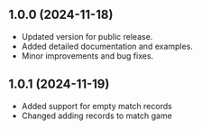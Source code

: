 ## 1.0.0 (2024-11-18)
- Updated version for public release.
- Added detailed documentation and examples.
- Minor improvements and bug fixes.

## 1.0.1 (2024-11-19)
- Added support for empty match records
- Changed adding records to match game